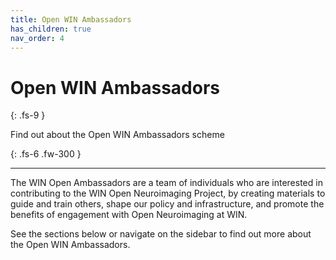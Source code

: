 ```yaml
---
title: Open WIN Ambassadors
has_children: true
nav_order: 4
---
```



# Open WIN Ambassadors
{: .fs-9 }

Find out about the Open WIN Ambassadors scheme

{: .fs-6 .fw-300 }

---


The WIN Open Ambassadors are a team of individuals who are interested in contributing to the WIN Open Neuroimaging Project, by creating materials to guide and train others, shape our policy and infrastructure, and promote the benefits of engagement with Open Neuroimaging at WIN.

See the sections below or navigate on the sidebar to find out more about the Open WIN Ambassadors.
